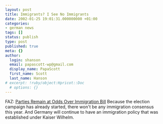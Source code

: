 ```yaml
---
layout: post
title: Immigrants? I See No Immigrants
date: 2002-01-25 19:01:31.000000000 +01:00
categories:
- german news
tags: []
status: publish
type: post
published: true
meta: {}
author:
  login: shanson
  email: papascott-wp@gmail.com
  display_name: PapaScott
  first_name: Scott
  last_name: Hanson
# excerpt: !ruby/object:Hpricot::Doc
  # options: {}
---
```

<p>FAZ: <a href="http://www.faz.com/IN/INtemplates/eFAZ/docmain.asp?rub={B1311FCC-FBFB-11D2-B228-00105A9CAF88}&amp;doc={CC4100F6-BFA1-47FB-A8CE-BAE895B5068F}">Parties Remain at Odds Over Immigration Bill</a> Because the election campaign has already started, there won't be any immigration consensus this year. And Germany will continue to have an immigration policy that was established under Kaiser Wilhelm.</p>
